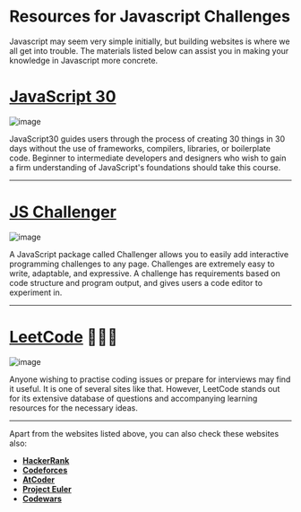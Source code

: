 Resources for Javascript Challenges
===================================


Javascript may seem very simple initially, but building websites is
where we all get into trouble. The materials listed below can assist you
in making your knowledge in Javascript more concrete.

[**JavaScript 30**](https://javascript30.com/) 
==============================================

![image](https://user-images.githubusercontent.com/60133406/198983244-80d7d998-cb6c-4e2b-8690-fe88ae592f69.png)

JavaScript30 guides users through the process of creating 30 things in
30 days without the use of frameworks, compilers, libraries, or
boilerplate code. Beginner to intermediate developers and designers who
wish to gain a firm understanding of JavaScript\'s foundations should
take this course.

------------------------------------------------------------------------

[**JS Challenger**](https://www.jschallenger.com/?ref=java5cript.com)
=====================================================================

![image](https://user-images.githubusercontent.com/60133406/198983273-4846131a-3310-40ee-a7ba-a6e101becf27.png)

A JavaScript package called Challenger allows you to easily add
interactive programming challenges to any page. Challenges are extremely
easy to write, adaptable, and expressive. A challenge has requirements
based on code structure and program output, and gives users a code
editor to experiment in.

------------------------------------------------------------------------

[LeetCode](https://leetcode.com/?ref=java5cript.com) 🙇🏻‍♂️ 
==========================================================

![image](https://user-images.githubusercontent.com/60133406/198983328-5308e4f1-8200-4f99-8496-198cae060007.png)

Anyone wishing to practise coding issues or prepare for interviews may
find it useful. It is one of several sites like that. However, LeetCode
stands out for its extensive database of questions and accompanying
learning resources for the necessary ideas.

------------------------------------------------------------------------

Apart from the websites listed above, you can also check these websites
also:

-   [**HackerRank**](https://www.hackerrank.com/)
-   [**Codeforces**](https://codeforces.com/)
-   [**AtCoder**](https://atcoder.jp/)
-   [**Project Euler**](https://projecteuler.net/)
-   [**Codewars**](https://www.codewars.com/)
